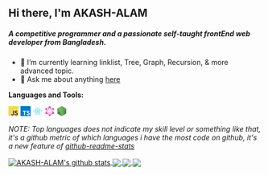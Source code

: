 ## Hi there, I'm AKASH-ALAM
##### A competitive programmer and a passionate self-taught frontEnd web developer from Bangladesh.

- 🌱 I’m currently learning linklist, Tree, Graph, Recursion, & more advanced topic.
- 💬 Ask me about anything [here](https://facebook.com/Abhra.bhe.di)

**Languages and Tools:**  

<code><img height="20" src="https://raw.githubusercontent.com/github/explore/80688e429a7d4ef2fca1e82350fe8e3517d3494d/topics/javascript/javascript.png"></code>
<code><img height="20" src="https://raw.githubusercontent.com/github/explore/80688e429a7d4ef2fca1e82350fe8e3517d3494d/topics/typescript/typescript.png"></code>
<code><img height="20" src="https://raw.githubusercontent.com/github/explore/80688e429a7d4ef2fca1e82350fe8e3517d3494d/topics/react/react.png"></code>
<code><img height="20" src="https://raw.githubusercontent.com/github/explore/5c058a388828bb5fde0bcafd4bc867b5bb3f26f3/topics/graphql/graphql.png"></code>
<code><img height="20" src="https://raw.githubusercontent.com/github/explore/80688e429a7d4ef2fca1e82350fe8e3517d3494d/topics/nodejs/nodejs.png"></code>    

<!--- 
  if you have forked this to use on your profile, 
  Change the `github-readme-stats.anuraghazra1.vercel.app` to `github-readme-stats.vercel.app` 
--->

<!-- Change the `github-readme-stats.anuraghazra1.vercel.app` to `github-readme-stats.vercel.app`  -->

*NOTE: Top languages does not indicate my skill level or something like that, it's a github metric of which languages i have the most code on github, it's a new feature of [github-readme-stats](https://github.com/anuraghazra/github-readme-stats)*


<a href="https://github.com/AKASH-ALAM/github-readme-stats">
  <img align="center" src="https://github-readme-stats.AKASH-ALAM.vercel.app/api?username=AKASH-ALAM&show_icons=true&include_all_commits=true&theme=radical" alt="AKASH-ALAM's github stats" />
</a>
<a href="https://github.com/AKASH-ALAM/github-readme-stats">
  <!-- Change the `github-readme-stats.anuraghazra1.vercel.app` to `github-readme-stats.vercel`.app  -->
  <img align="center" src="https://github-readme-stats.vercel.app/?username=AKASH-ALAM&layout=compact&theme=radical" />
</a>

<a href="https://github.com/AKASH-ALAM/github-readme-stats">
  <!-- Change the `github-readme-stats.anuraghazra1.vercel.app` to `github-readme-stats.vercel.app`  -->
  <img align="center" src="https://github-readme-stats.vercel.app/?username=AKASH-ALAM&repo=github-readme-stats&theme=radical" />
</a>    
<a href="https://github.com/AKASH-ALAM/AKASH-ALAM.github.io">
  <!-- Change the `github-readme-stats.anuraghazra1.vercel.app` to `github-readme-stats.vercel.app`  -->
  <img align="center" src="https://github-readme-stats.vercel.app/?username=AKASH-ALAM&repo=anuraghazra.github.io&theme=radical" />
</a>
